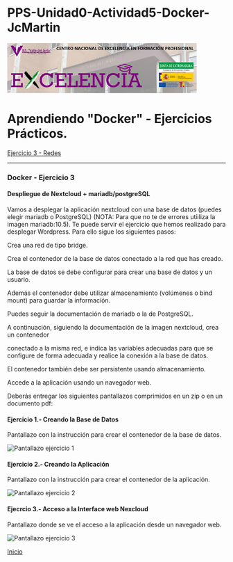 # PPS-Unidad0-Actividad5-Docker-JcMartin

![logotipo IES Valle del Jerte](../imagenes/excelencia.jpeg)

Aprendiendo "Docker" - Ejercicios Prácticos.
======

[Ejercicio 3 - Redes](#Docker---Ejercicio-3)



--- 


### Docker - Ejercicio 3

#### Despliegue de Nextcloud + mariadb/postgreSQL
Vamos a desplegar la aplicación nextcloud con una base de datos (puedes elegir mariadb o PostgreSQL) (NOTA: Para que no te de errores utiiliza la imagen mariadb:10.5). Te puede servir el ejercicio que hemos realizado para desplegar Wordpress. Para ello sigue los siguientes pasos:

Crea una red de tipo bridge.

Crea el contenedor de la base de datos conectado a la red que has creado.

La base de datos se debe configurar para crear una base de datos y un usuario.

Además el contenedor debe utilizar almacenamiento (volúmenes o bind mount) para guardar la información.

 Puedes seguir la documentación de mariadb o la de PostgreSQL.


A continuación, siguiendo la documentación de la imagen nextcloud, crea un contenedor

conectado a la misma red, e indica las variables adecuadas para que se configure de forma adecuada y realice la conexión a la base de datos.

El contenedor también debe ser persistente usando almacenamiento.

Accede a la aplicación usando un navegador web.


Deberás entregar los siguientes pantallazos comprimidos en un zip o en un documento pdf:

#### Ejercicio 1.- Creando la Base de Datos

Pantallazo con la instrucción para crear el contenedor de la base de datos.

![Pantallazo ejercicio 1](../imagenes/Docker3-mariadb1.png)


#### Ejercicio 2.- Creando la Aplicación

Pantallazo con la instrucción para crear el contenedor de la aplicación.

![Pantallazo ejercicio 2](../imagenes/Docker3-nexcloud2.png)


#### Ejecrcio 3.- Acceso a la Interface web Nexcloud

Pantallazo donde se ve el acceso a la aplicación desde un navegador web.

![Pantallazo ejercicio 3](../imagenes/Docker3-nexcloud3.png)


[Inicio](#Docker---Ejercicio-3)
